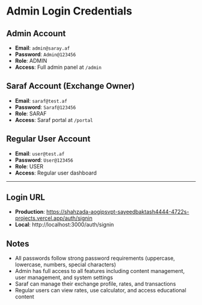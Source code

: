 # Admin Login Credentials

## Admin Account
- **Email**: `admin@saray.af`
- **Password**: `Admin@123456`
- **Role**: ADMIN
- **Access**: Full admin panel at `/admin`

## Saraf Account (Exchange Owner)
- **Email**: `saraf@test.af`
- **Password**: `Saraf@123456`
- **Role**: SARAF
- **Access**: Saraf portal at `/portal`

## Regular User Account
- **Email**: `user@test.af`
- **Password**: `User@123456`
- **Role**: USER
- **Access**: Regular user dashboard

---

## Login URL
- **Production**: https://shahzada-aogipsvpt-sayeedbaktash4444-4722s-projects.vercel.app/auth/signin
- **Local**: http://localhost:3000/auth/signin

## Notes
- All passwords follow strong password requirements (uppercase, lowercase, numbers, special characters)
- Admin has full access to all features including content management, user management, and system settings
- Saraf can manage their exchange profile, rates, and transactions
- Regular users can view rates, use calculator, and access educational content
